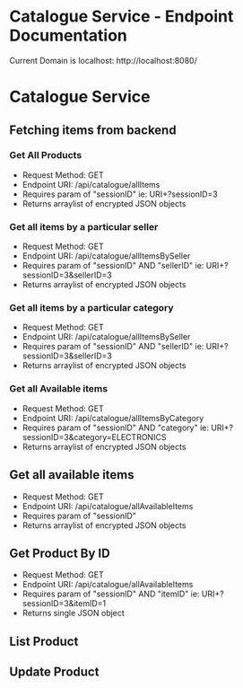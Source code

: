 # Catalogue Service - Endpoint Documentation

Current Domain is localhost: http://localhost:8080/
# Catalogue Service
## Fetching items from backend
### Get All Products
* Request Method: GET
* Endpoint URI: /api/catalogue/allItems
* Requires param of "sessionID" ie: URI+?sessionID=3
* Returns arraylist of encrypted JSON objects


### Get all items by a particular seller
* Request Method: GET
* Endpoint URI: /api/catalogue/allItemsBySeller
* Requires param of "sessionID" AND "sellerID" ie: URI+?sessionID=3&sellerID=3
* Returns arraylist of encrypted JSON objects


###  Get all items by a particular category
* Request Method: GET
* Endpoint URI: /api/catalogue/allItemsBySeller
* Requires param of "sessionID" AND "sellerID" ie: URI+?sessionID=3&sellerID=3
* Returns arraylist of encrypted JSON objects


### Get all Available items
* Request Method: GET
* Endpoint URI: /api/catalogue/allItemsByCategory
* Requires param of "sessionID" AND "category" ie: URI+?sessionID=3&category=ELECTRONICS
* Returns arraylist of encrypted JSON objects


## Get all available items
* Request Method: GET
* Endpoint URI: /api/catalogue/allAvailableItems
* Requires param of "sessionID"
* Returns arraylist of encrypted JSON objects


## Get Product By ID
* Request Method: GET
* Endpoint URI: /api/catalogue/allAvailableItems
* Requires param of "sessionID" AND "itemID" ie: URI+?sessionID=3&itemID=1
* Returns single JSON object


## List Product



## Update Product



